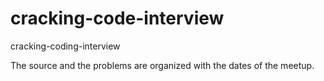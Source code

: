 # cracking-code-interview
cracking-coding-interview

The source and the problems are organized with the dates of the meetup.
